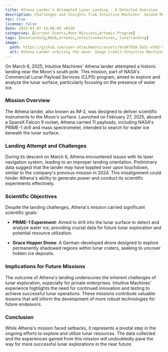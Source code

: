 ```yaml
---
title: Athena Lander's Attempted Lunar Landing - A Detailed Overview
description: Challenges and Insights from Intuitive Machines' Second Moon Mission
toc: true
license: false
date: 2025-03-07 14:00:00 +0530
categories: [Current Events,Moon Missions,Artemis Program]
tags: [moonlanding,NASA,artemis,intuitivemachines, lunarlanding]
image:
  path: https://github.com/user-attachments/assets/9cd4f928-5b5c-4703-97fc-fff3cd46ef19  # External image link
  alt: Athena Lander orbiting the moon. Image Credit-Intuitive Machines
---
```



On March 6, 2025, Intuitive Machines' Athena lander attempted a historic landing near the Moon's south pole. This mission, part of NASA's Commercial Lunar Payload Services (CLPS) program, aimed to explore and analyze the lunar surface, particularly focusing on the presence of water ice.

### **Mission Overview**

The Athena lander, also known as IM-2, was designed to deliver scientific instruments to the Moon's surface. Launched on February 27, 2025, aboard a SpaceX Falcon 9 rocket, Athena carried 11 payloads, including NASA's PRIME-1 drill and mass spectrometer, intended to search for water ice beneath the lunar surface.

### **Landing Attempt and Challenges**

During its descent on March 6, Athena encountered issues with its laser navigation system, leading to an improper landing orientation. Preliminary data suggest that the lander may have toppled over upon touchdown, similar to the company's previous mission in 2024. This misalignment could hinder Athena's ability to generate power and conduct its scientific experiments effectively.

### **Scientific Objectives**

Despite the landing challenges, Athena's mission carried significant scientific goals:

- **PRIME-1 Experiment**: Aimed to drill into the lunar surface to detect and analyze water ice, providing crucial data for future lunar exploration and potential resource utilization.

- **Grace Hopper Drone**: A German-developed drone designed to explore permanently shadowed regions within lunar craters, seeking to uncover hidden ice deposits.

### **Implications for Future Missions**

The outcome of Athena's landing underscores the inherent challenges of lunar exploration, especially for private enterprises. Intuitive Machines' experience highlights the need for continued innovation and testing to achieve successful lunar operations. These missions contribute valuable lessons that will inform the development of more robust technologies for future endeavors.

### **Conclusion**

While Athena's mission faced setbacks, it represents a pivotal step in the ongoing efforts to explore and utilize lunar resources. The data collected and the experiences gained from this mission will undoubtedly pave the way for more successful lunar explorations in the near future.
